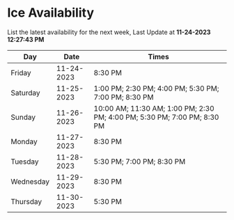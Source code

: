 # Ice Availability

List the latest availability for the next week, Last Update at **11-24-2023 12:27:43 PM**

| Day         | Date        | Times       |
| ----------- | ----------- | ----------- |
|Friday|11-24-2023|8:30 PM|
|Saturday|11-25-2023|1:00 PM; 2:30 PM; 4:00 PM; 5:30 PM; 7:00 PM; 8:30 PM|
|Sunday|11-26-2023|10:00 AM; 11:30 AM; 1:00 PM; 2:30 PM; 4:00 PM; 5:30 PM; 7:00 PM; 8:30 PM|
|Monday|11-27-2023|8:30 PM|
|Tuesday|11-28-2023|5:30 PM; 7:00 PM; 8:30 PM|
|Wednesday|11-29-2023|8:30 PM|
|Thursday|11-30-2023|5:30 PM|
